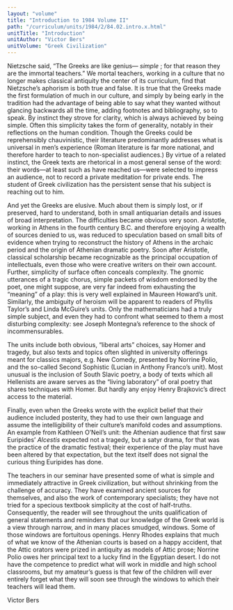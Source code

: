 ```yaml
---
layout: "volume"
title: "Introduction to 1984 Volume II"
path: "/curriculum/units/1984/2/84.02.intro.x.html"
unitTitle: "Introduction"
unitAuthor: "Victor Bers"
unitVolume: "Greek Civilization"
---
```

<body>
 <p>
  Nietzsche said, “The Greeks are like genius—
  <i>
   simple
  </i>
  ; for that reason they are the immortal teachers.” We mortal teachers, working in a culture that no longer makes classical antiquity the center of its curriculum, find that Nietzsche’s aphorism is both true and false. It is true that the Greeks made the first formulation of much in our culture, and simply by being early in the tradition had the advantage of being able to say what they wanted without glancing backwards all the time, adding footnotes and bibliography, so to speak. By instinct they strove for clarity, which is always achieved by being simple. Often this simplicity takes the form of generality, notably in their reflections on the human condition. Though the Greeks could be reprehensibly chauvinistic, their literature predominantly addresses what is universal in men’s experience (Roman literature is far more national, and therefore harder to teach to non-specialist audiences.) By virtue of a related instinct, the Greek texts are rhetorical in a most general sense of the word: their words—at least such as have reached us—were selected to impress an audience, not to record a private meditation for private ends. The student of Greek civilization has the persistent sense that his subject is reaching out to him.
 </p>
 <p>
  And yet the Greeks are elusive. Much about them is simply lost, or if preserved, hard to understand, both in small antiquarian details and issues of broad interpretation. The difficulties became obvious very soon. Aristotle, working in Athens in the fourth century B.C. and therefore enjoying a wealth of sources denied to us, was reduced to speculation based on small bits of evidence when trying to reconstruct the history of Athens in the archaic period and the origin of Athenian dramatic poetry. Soon after Aristotle, classical scholarship became recognizable as the principal occupation of intellectuals, even those who were creative writers on their own account. Further, simplicity of surface often conceals complexity. The gnomic utterances of a tragic chorus, simple packets of wisdom endorsed by the poet, one might suppose, are very far indeed from exhausting the “meaning” of a play: this is very well explained in Maureen Howard’s unit. Similarly, the ambiguity of heroism will be apparent to readers of Phyllis Taylor’s and Linda McGuire’s units. Only the mathematicians had a truly simple subject, and even they had to confront what seemed to them a most disturbing complexity: see Joseph Montegna’s reference to the shock of incommensurables.
 </p>
 <p>
  The units include both obvious, “liberal arts” choices, say Homer and tragedy, but also texts and topics often slighted in university offerings meant for classics majors, e.g. New Comedy, presented by Norrine Polio, and the so-called Second Sophistic (Lucian in Anthony Franco’s unit). Most unusual is the inclusion of South Slavic poetry, a body of texts which all Hellenists are aware serves as the “living laboratory” of oral poetry that shares techniques with Homer. But hardly any enjoy Henry Brajkovic’s direct access to the material.
 </p>
 <p>
  Finally, even when the Greeks wrote with the explicit belief that their audience included posterity, they had to use their own language and assume the intelligibility of their culture’s manifold codes and assumptions. An example from Kathleen O’Neil’s unit: the Athenian audience that first saw Euripides’
  <i>
   Alcestis
  </i>
  expected not a tragedy, but a satyr drama, for that was the practice of the dramatic festival; their experience of the play must have been altered by that expectation, but the text itself does not signal the curious thing Euripides has done.
 </p>
 <p>
  The teachers in our seminar have presented some of what is simple and immediately attractive in Greek civilization, but without shrinking from the challenge of accuracy. They have examined ancient sources for themselves, and also the work of contemporary specialists; they have not tried for a specious textbook simplicity at the cost of half-truths. Consequently, the reader will see throughout the units qualification of general statements and reminders that our knowledge of the Greek world is a view through narrow, and in many places smudged, windows. Some of those windows are fortuitous openings. Henry Rhodes explains that much of what we know of the Athenian courts is based on a happy accident, that the Attic orators were prized in antiquity as models of Attic prose; Norrine Polio owes her principal text to a lucky find in the Egyptian desert. I do not have the competence to predict what will work in middle and high school classrooms, but my amateur’s guess is that few of the children will ever entirely forget what they will soon see through the windows to which their teachers will lead them.
 </p>
 <p>
  Victor Bers
 </p>

</body>